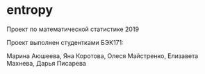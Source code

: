 # entropy

Проект по математической статистике 2019 

Проект выполнен студентками БЭК171: 

Марина Аюшеева, Яна Коротова, Олеся Майстренко, Елизавета Махнева, Дарья Писарева

